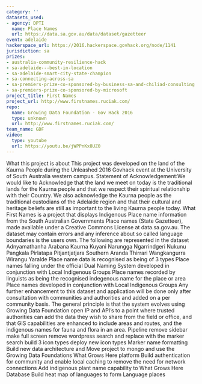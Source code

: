 ```yaml
---
category: ''
datasets_used:
- agency: DPTI
  name: Place Names
  url: https://data.sa.gov.au/data/dataset/gazetteer
event: adelaide
hackerspace_url: https://2016.hackerspace.govhack.org/node/1141
jurisdiction: sa
prizes:
- australia-community-resilience-hack
- sa-adelaide---best-in-location
- sa-adelaide-smart-city-state-champion
- sa-connecting-across-sa
- sa-premiers-prize-co-sponsored-by-business-sa-and-chiliad-consulting
- sa-premiers-prize-co-sponsored-by-microsoft
project_title: First Names
project_url: http://www.firstnames.ruciak.com/
repo:
  name: Growing Data Foundation - Gov Hack 2016
  type: unknown
  url: http://www.firstnames.ruciak.com/
team_name: GDF
video:
  type: youtube
  url: https://youtu.be/jWPPnKx8UZ0
---
```


What this project is about
This project was developed on the land of the Kaurna People during the Unleashed 2016 Govhack event at the University of South Australia western campus.
Statement of Acknowledgement:We would like to Acknowledge that the land we meet on today is the traditional lands for the Kaurna people and that we respect their spiritual relationship with their Country. We also acknowledge the Kaurna people as the traditional custodians of the Adelaide region and that their cultural and heritage beliefs are still as important to the living Kaurna people today.
What First Names is a project that displays Indigenous Place name information from the South Australian Governments Place names (State Gazetteer), made available under a Creative Commons License at data.sa.gov.au. The dataset may contain errors and any inference about so called language boundaries is the users own.
The following are represented in the dataset
Adnyamathanha
Arabana
Kaurna
Kuyani
Narungga
Ngarrindgeri
Nukunu
Pangkala
Pirlatapa
Pitjantjatjara
Southern Aranda
Thirrari
Wangkangurra
Wirangu
Yaralde
Place name data is recognised as being of 3 types
Place names falling under the official Dual Naming System developed in conjunction with Local Indigenous Groups
Place names recorded by linguists as being the recognised indegenous name for the place or area
Place names developed in conjunction with Local Indigenous Groups
Any further enhancement to this dataset and application will be done only after consultation with communities and authorities and added on a per community basis.
The general principle is that the system evolves using Growing Data Foundation open IP and API’s to a point where trusted authorities can add the data they wish to share from the field or office, and that GIS capabilities are enhanced to include areas and routes, and the indigenous names for fauna and flora in an area.
Pipeline
remove sidebar
make full screen
remove wordpress search and replace with the marker search
build 3 icon types
deploy new icon types
Marker name formatting
Build new data architecture and Move project to mongo and use the Growing Data Foundations What Grows Here platform
Build authentication for community and enable local caching to remove the need for network connections
Add indigenous plant name capability to What Grows Here Database
Build heat map of languages to form Language places